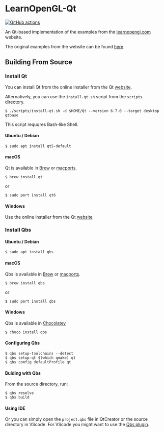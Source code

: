 # LearnOpenGL-Qt
[![GitHub actions](https://github.com/ABBAPOH/learnopengl-qt/actions/workflows/main.yml/badge.svg)](https://github.com/ABBAPOH/learnopengl-qt/actions/workflows/main.yml?query=event%3Apush)

An Qt-based implementation of the examples from the [learnopengl.com](https://learnopengl.com)
website.

The original examples from the website can be found
[here](https://github.com/JoeyDeVries/LearnOpenGL/tree/master).

## Building From Source

### Install Qt

You can install Qt from the online installer from the Qt [website](https://www.qt.io/download-dev).

Alternatively, you can use the `install-qt.sh` script from the `scripts` directory.
```
$ ./scripts/install-qt.sh -d $HOME/Qt --version 6.7.0 --target desktop qtbase
```
This script requqres Bash-like Shell.

#### Ubuntu / Debian

```
$ sudo apt install qt5-default
```

#### macOS
Qt is available in [Brew](https://formulae.brew.sh/formula/qt)
or [macports](https://ports.macports.org/port/qt6/).
```
$ brew install qt
```
or
```
$ sudo port install qt6
```

#### Windows

Use the online installer from the Qt [website](https://www.qt.io/download-dev)

### Install Qbs

#### Ubuntu / Debian

```
$ sudo apt install qbs
```

#### macOS
Qbs is available in [Brew](https://formulae.brew.sh/formula/qbs)
or [macports](https://ports.macports.org/port/qbs/).
```
$ brew install qbs
```
or
```
$ sudo port install qbs
```

#### Windows
Qbs is available in [Chocolatey](https://community.chocolatey.org/packages/qbs#versionhistory)
```
$ choco install qbs
```

#### Configuring Qbs
```
$ qbs setup-toolchains --detect
$ qbs setup-qt $(which qmake) qt
$ qbs config defaultProfile qt
```

#### Buiding with Qbs
From the source directory, run:
```
$ qbs resolve
$ qbs build
```

#### Using IDE
Or you can simply open the `project.qbs` file in QtCreator or the source directory in VScode.
For VScode you might want to use the
[Qbs plugin](https://marketplace.visualstudio.com/items?itemName=qbs-community.qbs-tools).
